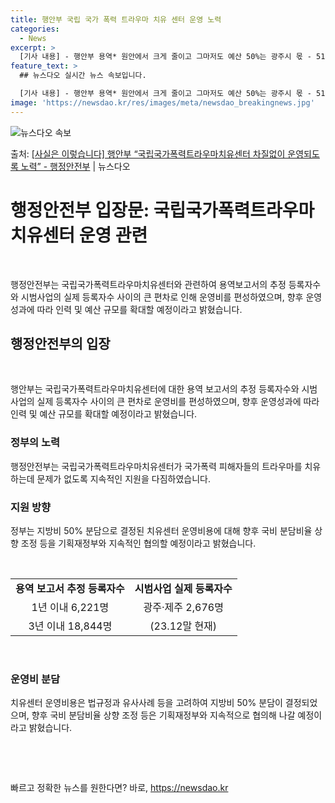 ```yaml
---
title: 행안부 국립 국가 폭력 트라우마 치유 센터 운영 노력
categories:
  - News
excerpt: >
  [기사 내용] - 행안부 용역* 원안에서 크게 줄이고 그마저도 예산 50%는 광주시 몫 - 518부상자회 소…
feature_text: >
  ## 뉴스다오 실시간 뉴스 속보입니다.

  [기사 내용] - 행안부 용역* 원안에서 크게 줄이고 그마저도 예산 50%는 광주시 몫 - 518부상자회 소…
image: 'https://newsdao.kr/res/images/meta/newsdao_breakingnews.jpg'
---
```


![뉴스다오 속보](https://newsdao.kr/res/images/meta/newsdao_breakingnews.jpg)

<p>출처: <a href="https://newsdao.kr/3477" rel="dofollow">[사실은 이렇습니다] 행안부 “국립국가폭력트라우마치유센터 차질없이 운영되도록 노력” - 행정안전부</a> | 뉴스다오</p>

<h1>행정안전부 입장문: 국립국가폭력트라우마치유센터 운영 관련</h1>
<p data-ke-size="size16">&nbsp;</p>
행정안전부는 국립국가폭력트라우마치유센터와 관련하여 용역보고서의 추정 등록자수와 시범사업의 실제 등록자수 사이의 큰 편차로 인해 운영비를 편성하였으며, 향후 운영성과에 따라 인력 및 예산 규모를 확대할 예정이라고 밝혔습니다.</p>

<h2 data-ke-size="size26">행정안전부의 입장</h2>
<p data-ke-size="size16">&nbsp;</p>
행안부는 국립국가폭력트라우마치유센터에 대한 용역 보고서의 추정 등록자수와 시범사업의 실제 등록자수 사이의 큰 편차로 운영비를 편성하였으며, 향후 운영성과에 따라 인력 및 예산 규모를 확대할 예정이라고 밝혔습니다.

<h3>정부의 노력</h3>
<p data-ke-size="size16">행정안전부는 국립국가폭력트라우마치유센터가 국가폭력 피해자들의 트라우마를 치유하는데 문제가 없도록 지속적인 지원을 다짐하였습니다.</p>

<h3>지원 방향</h3>
<p data-ke-size="size16">정부는 지방비 50% 분담으로 결정된 치유센터 운영비용에 대해 향후 국비 분담비율 상향 조정 등을 기획재정부와 지속적인 협의할 예정이라고 밝혔습니다.</p>
<p data-ke-size="size16">&nbsp;</p>
<table>
	<tbody>
		<tr>
			<td style="text-align: center; height: 17px;"><b>용역 보고서 추정 등록자수</b></td>
			<td style="text-align: center; height: 17px;"><b>시범사업 실제 등록자수</b></td>
		</tr>
		<tr>
			<td style="text-align: center; height: 17px;">1년 이내 6,221명</td>
			<td style="text-align: center; height: 17px;">광주·제주 2,676명</td>
		</tr>
		<tr>
			<td style="text-align: center; height: 17px;">3년 이내 18,844명</td>
			<td style="text-align: center; height: 17px;">(23.12말 현재)</td>
		</tr>
	</tbody>
</table>
<p data-ke-size="size16">&nbsp;</p>

<h3>운영비 분담</h3>
<p data-ke-size="size16">치유센터 운영비용은 법규정과 유사사례 등을 고려하여 지방비 50% 분담이 결정되었으며, 향후 국비 분담비율 상향 조정 등은 기획재정부와 지속적으로 협의해 나갈 예정이라고 밝혔습니다.</p>
<p data-ke-size="size16">&nbsp;</p>
<p data-ke-size="size16">&nbsp;</p> 

빠르고 정확한 뉴스를 원한다면? 바로, <a href="https://newsdao.kr" rel="dofollow">https://newsdao.kr</a>


